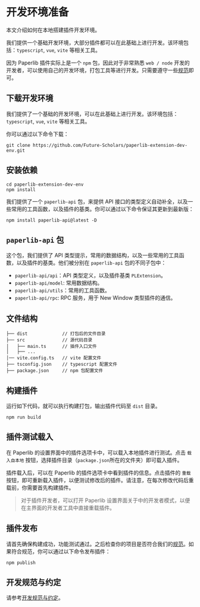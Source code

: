 # 开发环境准备

本文介绍如何在本地搭建插件开发环境。

我们提供一个基础开发环境，大部分插件都可以在此基础上进行开发。该环境包括：`typescript`, `vue`, `vite` 等相关工具。

因为 Paperlib 插件实际上是一个 `npm` 包，因此对于非常熟悉 `web / node` 开发的开发者，可以使用自己的开发环境，打包工具等进行开发。只需要遵守一些[规范](./convention)即可。

## 下载开发环境

我们提供了一个基础的开发环境，可以在此基础上进行开发。该环境包括：`typescript`, `vue`, `vite` 等相关工具。

你可以通过以下命令下载：

```shell
git clone https://github.com/Future-Scholars/paperlib-extension-dev-env.git
```

## 安装依赖

```shell
cd paperlib-extension-dev-env
npm install
```

我们提供了一个 `paperlib-api` 包，来提供 API 接口的类型定义自动补全，以及一些常用的工具函数，以及插件的基类。你可以通过以下命令保证其更新到最新版：

```shell
npm install paperlib-api@latest -D
```

## `paperlib-api` 包

这个包，我们提供了 API 类型提示，常用的数据结构，以及一些常用的工具函数，以及插件的基类。他们被分别在 `paperlib-api` 包的不同子包中：

- `paperlib-api/api`：API 类型定义，以及插件基类 `PLExtension`。
- `paperlib-api/model`: 常用数据结构。
- `paperlib-api/utils`：常用的工具函数。
- `paperlib-api/rpc`: RPC 服务，用于 New Window 类型插件的通信。


## 文件结构

```
├── dist             // 打包后的文件目录
├── src              // 源代码目录
│   ├── main.ts      // 插件入口文件
│   ├── ...
│── vite.config.ts   // vite 配置文件
├── tsconfig.json    // typescript 配置文件
├── package.json     // npm 包配置文件

```

## 构建插件

运行如下代码，就可以执行构建打包，输出插件代码至 `dist` 目录。
```shell
npm run build
```

## 插件测试载入

在 Paperlib 的设置界面中的插件选项卡中，可以载入本地插件进行测试。点击 `载入自本地` 按钮，选择插件目录（`package.json`所在的文件夹）即可载入插件。

插件载入后，可以在 Paperlib 的插件选项卡中看到插件的信息。点击插件的 `重载` 按钮，即可重新载入插件，以便测试修改后的插件。请注意，在每次修改代码后重载前，你需要首先构建插件。

> 对于插件开发者，可以打开 Paperlib 设置界面关于中的开发者模式，以便在主界面的开发者工具中直接重载插件。

## 插件发布

请首先确保构建成功，功能测试通过。之后检查你的项目是否符合我们的[规范](./convention)。如果符合规范，你可以通过以下命令发布插件：

```shell
npm publish
```

## 开发规范与约定

请参考[开发规范与约定](./convention)。
